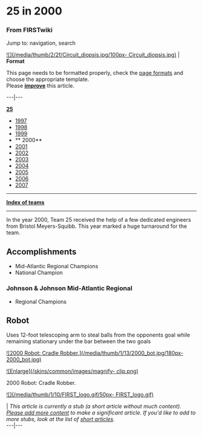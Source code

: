 # 25 in 2000

### From FIRSTwiki

Jump to: navigation, search

[![](/media/thumb/2/2f/Circuit_diopsis.jpg/100px-
Circuit_diopsis.jpg)](/index.php/Image:Circuit_diopsis.jpg "" ) |  **Format**  

This page needs to be formatted properly, check the [page
formats](/index.php/FIRSTwiki:Page_formats "FIRSTwiki:Page formats" ) and
choose the appropriate template.  
Please
**[improve](http://www.firstwiki.net/index.php?title=25_in_2000&action=edit
"http://www.firstwiki.net/index.php?title=25_in_2000&action=edit" )** this
article.  
  
---|---  
  
  

**[25](/index.php/25 "25" )**

  * [ 1997](/index.php/25_in_1997 "25 in 1997" )
  * [ 1998](/index.php/25_in_1998 "25 in 1998" )
  * [ 1999](/index.php/25_in_1999 "25 in 1999" )
  * ** 2000**
  * [ 2001](/index.php/25_in_2001 "25 in 2001" )
  * [ 2002](/index.php/25_in_2002 "25 in 2002" )
  * [ 2003](/index.php/25_in_2003 "25 in 2003" )
  * [ 2004](/index.php/25_in_2004 "25 in 2004" )
  * [ 2005](/index.php/25_in_2005 "25 in 2005" )
  * [ 2006](/index.php/25_in_2006 "25 in 2006" )
  * [ 2007](/index.php/25_in_2007 "25 in 2007" )

* * *

**[Index of teams](/index.php/Index_of_teams "Index of teams" )**  
  
---  
  
In the year 2000, Team 25 received the help of a few dedicated engineers from
Bristol Meyers-Squibb. This year marked a huge turnaround for the team.


## Accomplishments

  * Mid-Atlantic Regional Champions 
  * National Champion 


### Johnson &amp; Johnson Mid-Atlantic Regional

  * Regional Champions 


## Robot

Uses 12-foot telescoping arm to steal balls from the opponents goal while
remaining stationary under the bar between the two goals

[![2000 Robot: Cradle Robber.](/media/thumb/1/13/2000_bot.jpg/180px-
2000_bot.jpg)](/index.php/Image:2000_bot.jpg "2000 Robot: Cradle Robber." )

[![Enlarge](/skins/common/images/magnify-
clip.png)](/index.php/Image:2000_bot.jpg "Enlarge" )

2000 Robot: Cradle Robber.

[![](/media/thumb/1/10/FIRST_logo.gif/50px-
FIRST_logo.gif)](/index.php/Image:FIRST_logo.gif "" )

|  _This article is currently a stub (a short article without much content).
[Please add more
content](http://www.firstwiki.net/index.php?title=25_in_2000&action=edit
"http://www.firstwiki.net/index.php?title=25_in_2000&action=edit" ) to make a
significant article. If you'd like to add to more stubs, look at the list of
[short articles](/index.php/Special:Shortpages "Special:Shortpages" )._  
---|---  
  
